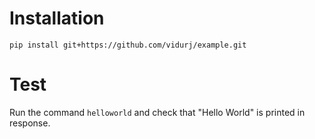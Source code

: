 # Installation
```pip install git+https://github.com/vidurj/example.git```

# Test
Run the command `helloworld` and check that "Hello World" is printed in response.
